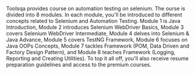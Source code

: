 Toolsqa provides course on automation testing on selenium. The ourse is divided into 8 modules. In each module, you'll be introduced to different concepts related to Selenium and Automation Testing. Module 1 is Java Introduction, Module 2 introduces Selenium WebDriver Basics, Module 3 covers Selenium WebDriver Intermediate, Module 4 delves into Selenium & Java Advance, Module 5 covers TestNG Framework, Module 6 focuses on Java OOPs Concepts, Module 7 tackles Framework (POM, Data Driven and Factory Design Pattern), and Module 8 teaches Framework (Logging, Reporting and Creating Utilities). To top it all off, you'll also receive resume preparation guidelines and access to the premium courses.